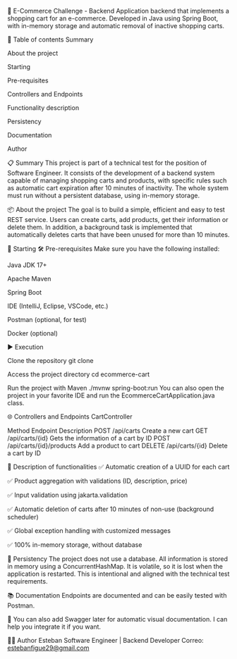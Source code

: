 🛒 E-Commerce Challenge - Backend Application backend that implements a shopping cart for an e-commerce. Developed in Java using Spring Boot, with in-memory storage and automatic removal of inactive shopping carts.

📌 Table of contents Summary

About the project

Starting

Pre-requisites

Controllers and Endpoints

Functionality description

Persistency

Documentation

Author

📋 Summary This project is part of a technical test for the position of Software Engineer. It consists of the development of a backend system capable of managing shopping carts and products, with specific rules such as automatic cart expiration after 10 minutes of inactivity. The whole system must run without a persistent database, using in-memory storage.

📦 About the project The goal is to build a simple, efficient and easy to test REST service. Users can create carts, add products, get their information or delete them. In addition, a background task is implemented that automatically deletes carts that have been unused for more than 10 minutes.

🚀 Starting 🛠 Pre-rerequisites Make sure you have the following installed:

Java JDK 17+

Apache Maven

Spring Boot

IDE (IntelliJ, Eclipse, VSCode, etc.)

Postman (optional, for test)

Docker (optional)

▶️ Execution

Clone the repository
git clone

Access the project directory
cd ecommerce-cart

Run the project with Maven
./mvnw spring-boot:run You can also open the project in your favorite IDE and run the EcommerceCartApplication.java class.

🌐 Controllers and Endpoints CartController

Method Endpoint Description POST /api/carts Create a new cart GET /api/carts/{id} Gets the information of a cart by ID POST /api/carts/{id}/products Add a product to cart DELETE /api/carts/{id} Delete a cart by ID

📄 Description of functionalities ✅ Automatic creation of a UUID for each cart

✅ Product aggregation with validations (ID, description, price)

✅ Input validation using jakarta.validation

✅ Automatic deletion of carts after 10 minutes of non-use (background scheduler)

✅ Global exception handling with customized messages

✅ 100% in-memory storage, without database

🧠 Persistency The project does not use a database. All information is stored in memory using a ConcurrentHashMap. It is volatile, so it is lost when the application is restarted. This is intentional and aligned with the technical test requirements.

📚 Documentation Endpoints are documented and can be easily tested with Postman.

📌 You can also add Swagger later for automatic visual documentation. I can help you integrate it if you want.

👨‍💻 Author Esteban Software Engineer | Backend Developer Correo: estebanfigue29@gmail.com
